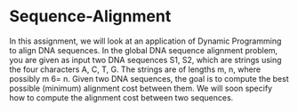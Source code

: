 # Sequence-Alignment
In this assignment, we will look at an application of Dynamic Programming to align DNA sequences. In the global DNA sequence alignment problem, you are given as input two DNA sequences S1, S2, which are strings using the four characters A, C, T, G. The strings are of lengths m, n, where possibly m 6= n. Given two DNA sequences, the goal is to compute the best possible (minimum) alignment cost between them. We will soon specify how to compute the alignment cost between two sequences.
